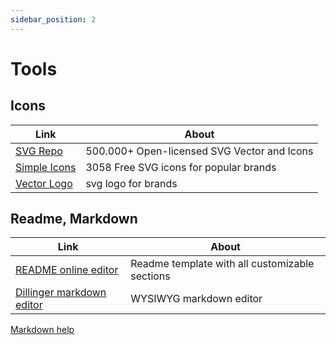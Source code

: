 ```yaml
---
sidebar_position: 2
---
```


# Tools

## Icons
| Link | About |
| ---- | ----- |
|[SVG Repo](https://www.svgrepo.com/) | 500.000+ Open-licensed SVG Vector and Icons |
|[Simple Icons](https://simpleicons.org/) | 3058 Free SVG icons for popular brands |
|[Vector Logo](https://www.vectorlogo.zone/) | svg logo for brands|



## Readme, Markdown
| Link | About |
| ---- | ----- |
| [README online editor](https://readme.so/editor) | Readme template with all customizable sections |
| [Dillinger markdown editor](https://dillinger.io/) | WYSIWYG markdown editor |

[Markdown help](https://commonmark.org/help/)
